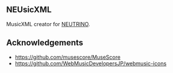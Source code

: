 ## NEUsicXML

MusicXML creator for [NEUTRINO](https://n3utrino.work/).

## Acknowledgements

- https://github.com/musescore/MuseScore
- https://github.com/WebMusicDevelopersJP/webmusic-icons
